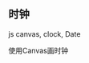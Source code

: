 
## 时钟

js canvas, clock, Date

使用Canvas画时钟

<CodeDemo :collapse="true">
  <template slot="code-template">
    <<< @/docs/.vuepress/examples/CanvasClock.vue?template
  </template>
  <template slot="code-script">
    <<< @/docs/.vuepress/examples/CanvasClock.vue?script
  </template>
  <template slot="code-style">
    <<< @/docs/.vuepress/examples/CanvasClock.vue?style
  </template>
  <CanvasClock slot="demo"/>
</CodeDemo>

